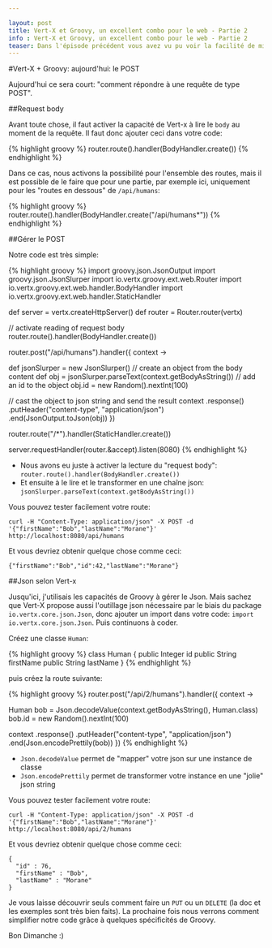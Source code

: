 ```yaml
---

layout: post
title: Vert-X et Groovy, un excellent combo pour le web - Partie 2
info : Vert-X et Groovy, un excellent combo pour le web - Partie 2 
teaser: Dans l'épisode précédent vous avez vu pu voir la facilité de mise en oeuvre d'une application Vert-x avec Groovy. Aujourd'hui, nous faisons court (c'est dimanche) et nous voyons comment gérer des requête de type POST.
---
```



#Vert-X + Groovy: aujourd'hui: le POST

Aujourd'hui ce sera court: "comment répondre à une requête de type POST".


##Request body

Avant toute chose, il faut activer la capacité de Vert-x à lire le `body` au moment de la requête. Il faut donc ajouter ceci dans votre code:

{% highlight groovy %}
router.route().handler(BodyHandler.create())
{% endhighlight %}

Dans ce cas, nous activons la possibilité pour l'ensemble des routes, mais il est possible de le faire que pour une partie, par exemple ici, uniquement pour les "routes en dessous" de `/api/humans`:

{% highlight groovy %}
router.route().handler(BodyHandler.create("/api/humans*"))
{% endhighlight %}

##Gérer le POST

Notre code est très simple:

{% highlight groovy %}
import groovy.json.JsonOutput
import groovy.json.JsonSlurper
import io.vertx.groovy.ext.web.Router
import io.vertx.groovy.ext.web.handler.BodyHandler
import io.vertx.groovy.ext.web.handler.StaticHandler

def server = vertx.createHttpServer()
def router = Router.router(vertx)

// activate reading of request body
router.route().handler(BodyHandler.create())

router.post("/api/humans").handler({ context ->

  def jsonSlurper = new JsonSlurper()
  // create an object from the body content
  def obj = jsonSlurper.parseText(context.getBodyAsString())
  // add an id to the object
  obj.id = new Random().nextInt(100)

  // cast the object to json string and send the result
  context
      .response()
      .putHeader("content-type", "application/json")
      .end(JsonOutput.toJson(obj))
})

router.route("/*").handler(StaticHandler.create())

server.requestHandler(router.&accept).listen(8080)
{% endhighlight %}

- Nous avons eu juste à activer la lecture du "request body": `router.route().handler(BodyHandler.create())`
- Et ensuite à le lire et le transformer en une chaîne json: `jsonSlurper.parseText(context.getBodyAsString())`

Vous pouvez tester facilement votre route:

    curl -H "Content-Type: application/json" -X POST -d '{"firstName":"Bob","lastName":"Morane"}' http://localhost:8080/api/humans

Et vous devriez obtenir quelque chose comme ceci:

    {"firstName":"Bob","id":42,"lastName":"Morane"}


##Json selon Vert-x

Jusqu'ici, j'utilisais les capacités de Groovy à gérer le Json. Mais sachez que Vert-X propose aussi l'outillage json nécessaire par le biais du package `io.vertx.core.json.Json`, donc ajouter un import dans votre code: `import io.vertx.core.json.Json`. Puis continuons à coder.

Créez une classe `Human`:

{% highlight groovy %}
class Human {
  public Integer id
  public String firstName
  public String lastName
}
{% endhighlight %}

puis créez la route suivante:

{% highlight groovy %}
router.post("/api/2/humans").handler({ context ->

  Human bob = Json.decodeValue(context.getBodyAsString(), Human.class)
  bob.id = new Random().nextInt(100)

  context
      .response()
      .putHeader("content-type", "application/json")
      .end(Json.encodePrettily(bob))
})
{% endhighlight %}

- `Json.decodeValue` permet de "mapper" votre json sur une instance de classe
- `Json.encodePrettily` permet de transformer votre instance en une "jolie" json string

Vous pouvez tester facilement votre route:

    curl -H "Content-Type: application/json" -X POST -d '{"firstName":"Bob","lastName":"Morane"}' http://localhost:8080/api/2/humans

Et vous devriez obtenir quelque chose comme ceci:

    {
      "id" : 76,
      "firstName" : "Bob",
      "lastName" : "Morane"
    }

Je vous laisse découvrir seuls comment faire un `PUT` ou un `DELETE` (la doc et les exemples sont très bien faits). La prochaine fois nous verrons comment simplifier notre code grâce à quelques spécificités de Groovy.

Bon Dimanche :)
